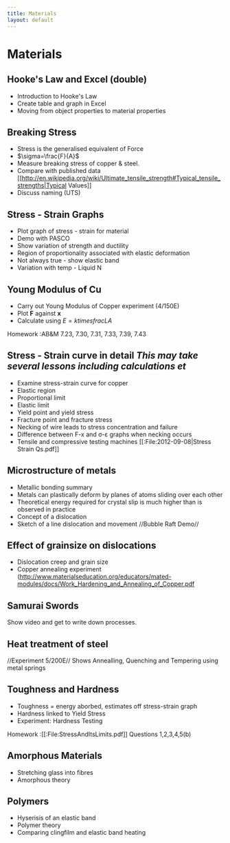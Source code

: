 ```yaml
---
title: Materials
layout: default
---
```

# Materials
## Hooke's Law and Excel (double)  
* Introduction to Hooke's Law
* Create table and graph in Excel
* Moving from object properties to material properties

## Breaking Stress  
* Stress is the generalised equivalent of Force
* $\sigma=\frac{F}{A}$
* Measure breaking stress of copper & steel.
* Compare with published data [[http://en.wikipedia.org/wiki/Ultimate_tensile_strength#Typical_tensile_strengths|Typical Values]]
* Discuss naming (UTS)

## Stress - Strain Graphs  
* Plot graph of stress - strain for material
* Demo with PASCO
* Show variation of strength and ductility
* Region of proportionality associated with elastic deformation
* Not always true - show elastic band
* Variation with temp - Liquid N

## Young Modulus of Cu  
* Carry out Young Modulus of Copper experiment (4/150E)
* Plot **F** against **x**
* Calculate using $E = k times frac{L}{A}$

Homework
:AB&M 7.23, 7.30, 7.31, 7.33, 7.39, 7.43

## Stress - Strain curve in detail *This may take several lessons including calculations et*
* Examine stress-strain curve for copper
* Elastic region
* Proportional limit
* Elastic limit
* Yield point and yield stress
* Fracture point and fracture stress
* Necking of wire leads to stress concentration and failure
* Difference between F-x and σ-ε graphs when necking occurs
* Tensile and compressive testing machines
[[:File:2012-09-08|Stress Strain Qs.pdf]]

## Microstructure of metals  
* Metallic bonding summary
* Metals can plastically deform by planes of atoms sliding over each other
* Theoretical energy required for crystal slip is much higher than is observed in practice
* Concept of a dislocation
* Sketch of a line dislocation and movement
//Bubble Raft Demo//

## Effect of grainsize on dislocations  
* Dislocation creep and grain size
* Copper annealing experiment (http://www.materialseducation.org/educators/mated-modules/docs/Work_Hardening_and_Annealing_of_Copper.pdf 

## Samurai Swords  
Show video and get to write down processes.

## Heat treatment of steel  
//Experiment 5/200E//
Shows Annealling, Quenching and Tempering using metal springs

## Toughness and Hardness  
* Toughness = energy aborbed, estimates off stress-strain graph
* Hardness linked to Yield Stress
* Experiment: Hardness Testing

Homework
:[[:File:StressAndItsLimits.pdf]] Questions 1,2,3,4,5(b)

## Amorphous Materials 
* Stretching glass into fibres
* Amorphous theory

## Polymers 
* Hyserisis of an elastic band
* Polymer theory
* Comparing clingfilm and elastic band heating